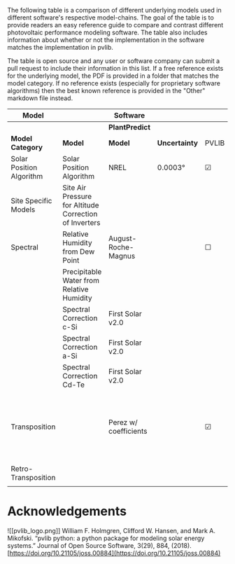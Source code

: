 The following table is a comparison of different underlying models used in different software's respective model-chains.  The goal of the table is to provide readers an easy reference guide to compare and contrast different photovoltaic performance modeling software.  The table also includes information about whether or not the implementation in the software matches the implementation in pvlib.

The table is open source and any user or software company can submit a pull request to include their information in this list.  If a free reference exists for the underlying model, the PDF is provided in a folder that matches the model category.  If no reference exists (especially for proprietary software algorithms) then the best known reference is provided in the "Other" markdown file instead.


| Model |  | Software |  |  |  |  |  |  |
| ---- | ---- | ---- | ---- | ---- | ---- | ---- | ---- | ---- |
|  |  | **PlantPredict** |  |  | **PVSyst** |  |  | **Comments** |
| **Model Category** | **Model** | **Model** | **Uncertainty** | PVLIB | **Model** | Uncertainty | PVLIB |  |
| Solar Position Algorithm | Solar Position Algorithm | NREL | 0.0003&deg; | &#9745; | Proprietary | "Some few arc-minutes" | &#9744; |  |
| Site Specific Models | Site Air Pressure for Altitude Correction of Inverters |  |  |  | None | N/A | &#9744; |  |
| Spectral | Relative Humidity from Dew Point | August-Roche-Magnus |  | &#9744; | None | N/A | &#9744; |  |
|  | Precipitable Water from Relative Humidity |  |  |  | ? |  |  |  |
|  | Spectral Correction c-Si | First Solar v2.0 |  |  | Crest |  |  |  |
|  | Spectral Correction a-Si | First Solar v2.0 |  |  | Sandia |  |  |  |
|  | Spectral Correction Cd-Te | First Solar v2.0 |  |  | First Solar v2.0 |  |  |  |
| Transposition |  | Perez w/ coefficients  |  | &#9745; | Perez w/out coefficients |  | &#9745; | Implementation in software allow for allocation of circumsolar as direct which is not available in pvlib. |
| Retro-Transposition |  |  |  |  |  |  |  |  |
|  |  |  |  |  |  |  |  |  |

# Acknowledgements



![[pvlib_logo.png]]
William F. Holmgren, Clifford W. Hansen, and Mark A. Mikofski. “pvlib python: a python package for modeling solar energy systems.” Journal of Open Source Software, 3(29), 884, (2018). [https://doi.org/10.21105/joss.00884](https://doi.org/10.21105/joss.00884)